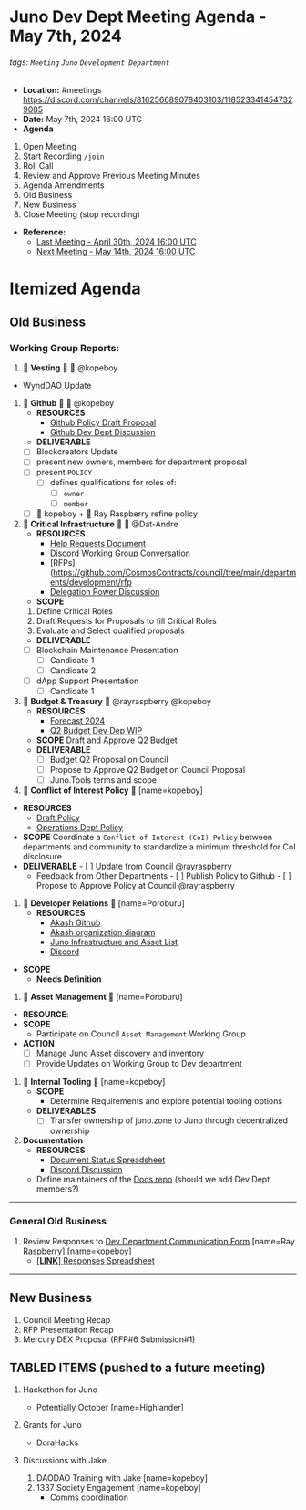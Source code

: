 # Juno Dev Dept Meeting Agenda - May 7th, 2024

###### tags: `Meeting` `Juno` `Development Department`

- **Location:** #meetings https://discord.com/channels/816256689078403103/1185233414547329085
- **Date:** May 7th, 2024 16:00 UTC
- **Agenda**

1. Open Meeting
1. Start Recording `/join`
1. Roll Call
1. Review and Approve Previous Meeting Minutes
1. Agenda Amendments
1. Old Business
1. New Business
1. Close Meeting (stop recording)

- **Reference:**
  - [Last Meeting - April 30th, 2024 16:00 UTC](./20240430-Meeting-Public-Minutes.md)
  - [Next Meeting - May 14th, 2024 16:00 UTC]()

# Itemized Agenda

## Old Business

### Working Group Reports:

1. :handshake: **Vesting** :handshake: :bust_in_silhouette: @kopeboy
  - WyndDAO Update

1. :handshake: **Github** :handshake: :bust_in_silhouette: @kopeboy
   - **RESOURCES**
     - [Github Policy Draft Proposal](https://hackmd.io/@8minKXPBR2aj-IgFuUgv1w/rknAgqBCa)
     - [Github Dev Dept Discussion](https://discord.com/channels/816256689078403103/1215009386586570752)
   - **DELIVERABLE**
    - [ ] Blockcreators Update
     - [ ] present new owners, members for department proposal
     - [ ] present `POLICY`
       - [ ] defines qualifications for roles of:
         - [ ] `owner`
         - [ ] `member`
     - [ ] :bust_in_silhouette: kopeboy + :bust_in_silhouette: Ray Raspberry refine policy

1. :handshake: **Critical Infrastructure** :handshake: :bust_in_silhouette: @Dat-Andre
   - **RESOURCES**
     - [Help Requests Document](https://docs.google.com/spreadsheets/d/1lekMTl9yU3wcAzEl8_1VDOOd8NubQpeP8rplh-AOcIo/edit?pli=1#gid=0)
     - [Discord Working Group Conversation](https://discord.com/channels/816256689078403103/1217038245574082671)
     - [RFPs](https://github.com/CosmosContracts/council/tree/main/departments/development/rfp
     - [Delegation Power Discussion](https://discord.com/channels/816256689078403103/1217038245574082671/1218248387472916701)
   - **SCOPE** 
    1. Define Critical Roles
    1. Draft Requests for Proposals to fill Critical Roles
    1. Evaluate and Select qualified proposals
   - **DELIVERABLE**
    - [ ] Blockchain Maintenance Presentation
      - [ ] Candidate 1
      - [ ] Candidate 2
    - [ ] dApp Support Presentation
      - [ ] Candidate 1

1. :handshake: **Budget & Treasury** :handshake: @rayraspberry @kopeboy
   - **RESOURCES**
     - [Forecast 2024](https://docs.google.com/spreadsheets/d/e/2PACX-1vSsQQcLg3ExZ642oNnA_viARqniyC4-J6CW6nyrIoyK-BQuahrbR5mJXeROjuWw3IZ4XL96CWi-sBqb/pubhtml#)
     - [Q2 Budget Dev Dep WIP](https://docs.google.com/spreadsheets/d/1k8MpvUl3-rp6tIx5CGt2d3amNUGchMEqQv4WCDEjqaE/)
   - **SCOPE**
    Draft and Approve Q2 Budget
   - **DELIVERABLE**
     - [ ] Budget Q2 Proposal on Council
     - [ ] Propose to Approve Q2 Budget on Council Proposal
     - [ ] Juno.Tools terms and scope

1. :handshake: **Conflict of Interest Policy** :handshake: [name=kopeboy]
  - **RESOURCES**
    - [Draft Policy](https://github.com/CosmosContracts/council/pull/17)
    - [Operations Dept Policy](https://www.notion.so/junonetwork/Conflict-of-Interest-Disclosures-f4218120c5df496485b85b9bfc0e6dd1)
  - **SCOPE** Coordinate a `Conflict of Interest (CoI) Policy` between departments and community to standardize a minimum threshold for CoI disclosure
   - **DELIVERABLE**
    - [ ] Update from Council @rayraspberry
      - Feedback from Other Departments
    - [ ] Publish Policy to Github
    - [ ] Propose to Approve Policy at Council @rayraspberry

1. :handshake: **Developer Relations** :handshake: [name=Poroburu]
   - **RESOURCES**
     - [Akash Github](https://github.com/akash-network/community)
     - [Akash organization diagram](https://discord.com/channels/816256689078403103/1185233414547329085/1219710331157221557)
     - [Juno Infrastructure and Asset List](https://hackmd.io/xaRvq0BgT3yJ6cUhnhg6zg)
     - [Discord](https://discord.com/channels/816256689078403103/1218394733705953411)
  - **SCOPE**
    - __Needs Definition__

1. :handshake: **Asset Management** :handshake: [name=Poroburu]
  - **RESOURCE**: 
   - **SCOPE**
     - Participate on Council `Asset Management` Working Group
   - **ACTION**
     - [ ] Manage Juno Asset discovery and inventory
     - [ ] Provide Updates on Working Group to Dev department

1. :handshake: **Internal Tooling** :handshake: [name=kopeboy]
   - **SCOPE**
     - Determine Requirements and explore potential tooling options
   - **DELIVERABLES**
     - [ ] Transfer ownership of juno.zone to Juno through decentralized ownership
    
1. **Documentation**
   - **RESOURCES**
     - [Document Status Spreadsheet](https://docs.google.com/spreadsheets/d/14k69gPJoIi0K9sFxO15uaiMeR_K5JnDB31JbHoIalZ8/edit)
     - [Discord Discussion](https://discord.com/channels/816256689078403103/1224337590774267934)
   - Define maintainers of the [Docs repo](https://github.com/CosmosContracts/docs) (should we add Dev Dept members?)

---

### General Old Business

1. Review Responses to [Dev Department Communication Form](https://forms.gle/rzCphth2rTPjKzum9) [name=Ray Raspberry] [name=kopeboy]
   - [[**LINK**] Responses Spreadsheet](https://docs.google.com/spreadsheets/d/1s0g6kulm7kis5GBGmj2oJLbKQtDHyILKfDLlvGMwmfc/edit#gid=7875893)

---

## New Business

1. Council Meeting Recap
1. RFP Presentation Recap
1. Mercury DEX Proposal (RFP#6 Submission#1)

## TABLED ITEMS (pushed to a future meeting)

1. Hackathon for Juno
   - Potentially October [name=Highlander]

1. Grants for Juno
   - DoraHacks

1. Discussions with Jake
   1. DAODAO Training with Jake [name=kopeboy]
   1. 1337 Society Engagement [name=kopeboy]
      - Comms coordination
